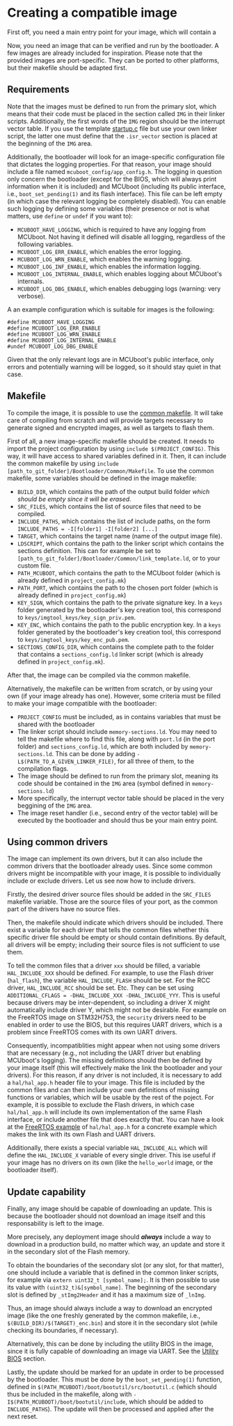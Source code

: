 # Creating a compatible image

First off, you need a main entry point for your image, which will contain a 

Now, you need an image that can be verified and run by the bootloader. A few images are already included for inspiration. Please note that the provided images are port-specific. They can be ported to other platforms, but their makefile should be adapted first.

## Requirements

Note that the images must be defined to run from the primary slot, which means that their code must be placed in the section called `IMG` in their linker scripts. Additionally, the first words of the `IMG` region should be the interrupt vector table. If you use the template [startup.c](Bootloader/Common/src/startup_template.c) file but use your own linker script, the latter one must define that the `.isr_vector` section is placed at the beginning of the `IMG` area.

Additionally, the bootloader will look for an image-specific configuration file that dictates the logging properties. For that reason, your image should include a file named `mcuboot_config/app_config.h`. The logging in question only concern the bootloader (except for the BIOS, which will always print information when it is included) and MCUboot (including its public interface, i.e., `boot_set_pending(1)` and its flash interface). This file can be left empty (in which case the relevant logging be completely disabled). You can enable such logging by defining some variables (their presence or not is what matters, use `define` or `undef` if you want to):

- `MCUBOOT_HAVE_LOGGING`, which is required to have any logging from MCUboot. Not having it defined will disable all logging, regardless of the following variables.
- `MCUBOOT_LOG_ERR_ENABLE`, which enables the error logging.
- `MCUBOOT_LOG_WRN_ENABLE`, which enables the warning logging.
- `MCUBOOT_LOG_INF_ENABLE`, which enables the information logging.
- `MCUBOOT_LOG_INTERNAL_ENABLE`, which enables logging about MCUboot's internals.
- `MCUBOOT_LOG_DBG_ENABLE`, which enables debugging logs (warning: very verbose).

A an example configuration which is suitable for images is the following:

```
#define MCUBOOT_HAVE_LOGGING
#define MCUBOOT_LOG_ERR_ENABLE
#define MCUBOOT_LOG_WRN_ENABLE
#define MCUBOOT_LOG_INTERNAL_ENABLE
#undef MCUBOOT_LOG_DBG_ENABLE
```

Given that the only relevant logs are in MCUboot's public interface, only errors and potentially warning will be logged, so it should stay quiet in that case.

## Makefile

To compile the image, it is possible to use the [common makefile](Bootloader/Common/Makefile). It will take care of compiling from scratch and will provide targets necessary to generate signed and encrypted images, as well as targets to flash them. 

First of all, a new image-specific makefile should be created. It needs to import the project configuration by using `include $(PROJECT_CONFIG)`. This way, it will have access to shared variables defined in it. Then, it can include the common makefile by using `include [path_to_git_folder]/Bootloader/Common/Makefile`. To use the common makefile, some variables should be defined in the image makefile:

- `BUILD_DIR`, which contains the path of the output build folder _which should be empty since it will be erased_.
- `SRC_FILES`, which contains the list of source files that need to be compiled.
- `INCLUDE_PATHS`, which contains the list of include paths, on the form `INCLUDE_PATHS = -I[folder1] -I[folder2] [...]`
- `TARGET`, which contains the target name (name of the output image file).
- `LDSCRIPT`, which contains the path to the linker script which contains the sections definition. This can for example be set to `[path_to_git_folder]/Bootloader/Common/link_template.ld`, or to your custom file. 
- `PATH_MCUBOOT`, which contains the path to the MCUboot folder (which is already defined in `project_config.mk`)
- `PATH_PORT`, which contains the path to the chosen port folder (which is already defined in `project_config.mk`)
- `KEY_SIGN`, which contains the path to the private signature key. In a `keys` folder generated by the bootloader's key creation tool, this correspond to `keys/imgtool_keys/key_sign_priv.pem`.
- `KEY_ENC`, which contains the path to the public encryption key. In a `keys` folder generated by the bootloader's key creation tool, this correspond to `keys/imgtool_keys/key_enc_pub.pem`.
- `SECTIONS_CONFIG_DIR`, which contains the complete path to the folder that contains a `sections_config.ld` linker script (which is already defined in `project_config.mk`).

After that, the image can be compiled via the common makefile. 

Alternatively, the makefile can be written from scratch, or by using your own (if your image already has one). However, some criteria must be filled to make your image compatible with the bootloader:

* `PROJECT_CONFIG` must be included, as in contains variables that must be shared with the bootloader
* The linker script should include `memory-sections.ld`. You may need to tell the makefile where to find this file, along with `port.ld` (in the port folder) and `sections_config.ld`, which are both included by `memory-sections.ld`. This can be done by adding `-L$(PATH_TO_A_GIVEN_LINKER_FILE)`, for all three of them, to the compilation flags.
* The image should be defined to run from the primary slot, meaning its code should be contained in the `IMG` area (symbol defined in `memory-sections.ld`)
* More specifically, the interrupt vector table should be placed in the very beggining of the `IMG` area.
* The image reset handler (i.e., second entry of the vector table) will be executed by the bootloader and should thus be your main entry point.

## Using common drivers

The image can implement its own drivers, but it can also include the common drivers that the bootloader already uses. Since some common drivers might be incompatible with your image, it is possible to individually include or exclude drivers. Let us see now how to include drivers.

Firstly, the desired driver source files should be added in the `SRC_FILES` makefile variable. Those are the source files of your port, as the common part of the drivers have no source files.

Then, the makefile should indicate which drivers should be included. There exist a variable for each driver that tells the common files whether this specific driver file should be empty or should contain definitions. By default, all drivers will be empty; including their source files is not sufficient to use them. 

To tell the common files that a driver `xxx` should be filled, a variable `HAL_INCLUDE_XXX` should be defined. For example, to use the Flash driver (`hal_flash`), the variable `HAL_INCLUDE_FLASH` should be set. For the RCC driver, `HAL_INCLUDE_RCC` should be set. Etc. They can be set using `ADDITIONAL_CFLAGS = -DHAL_INCLUDE_XXX -DHAL_INCLUDE_YYY`. This is useful because drivers may be inter-dependent, so including a driver X might automatically include driver Y, which might not be desirable. For example on the FreeRTOS image on STM32H753, the `security` drivers need to be enabled in order to use the BIOS, but this requires UART drivers, which is a problem since FreeRTOS comes with its own UART drivers.

Consequently, incompatiblities might appear when not using some drivers that are necessary (e.g., not including the UART driver but enabling MCUboot's logging). The missing definitions should then be defined by your image itself (this will effectively make the link the bootloader and your drivers). For this reason, if any driver is not included, it is necessary to add a `hal/hal_app.h` header file to your image. This file is included by the common files and can then include your own definitions of missing functions or variables, which will be usable by the rest of the poject. For example, it is possible to exclude the Flash drivers, in which case `hal/hal_app.h` will include its own implementation of the same Flash interface, or include another file that does exactly that. You can have a look at the [FreeRTOS example](FreeRTOS-Image/App/include/hal/hal_app.h) of `hal/hal_app.h` for a concrete example which makes the link with its own Flash and UART drivers. 

Additionally, there exists a special variable `HAL_INCLUDE_ALL` which will define the `HAL_INCLUDE_X` variable of every single driver. This ise useful if your image has no drivers on its own (like the `hello_world` image, or the bootloader itself).

## Update capability

Finally, any image should be capable of downloading an update. This is because the bootloader should not download an image itself and this responsability is left to the image.

More precisely, any deployment image should ___always___ include a way to download in a production build, no matter which way, an update and store it in the secondary slot of the Flash memory.

To obtain the boundaries of the secondary slot (or any slot, for that matter), one should include a variable that is defined in the common linker scripts, for example via `extern uint32_t [symbol_name];`. It is then possible to use its value with `(uint32_t)&[symbol_name]`. The beginning of the secondary slot is defined by `_stImg2Header` and it has a maximum size of `_lnImg`.

Thus, an image should always include a way to download an encrypted image (like the one freshly generated by the common makefile, i.e., `$(BUILD_DIR)/$(TARGET)_enc.bin`) and store it in the secondary slot (while checking its boundaries, if necessary).

Alternatively, this can be done by including the utility BIOS in the image, since it is fully capable of downloading an image via UART. See the [Utility BIOS](utility_bios.md) section.

Lastly, the update should be marked for an update in order to be processed by the bootloader. This must be done by the `boot_set_pending(1)` function, defined in `$(PATH_MCUBOOT)/boot/bootutil/src/bootutil.c` (which should thus be included in the makefile, along with `-I$(PATH_MCUBOOT)/boot/bootutil/include`, which should be added to `INCLUDE_PATHS`). The update will then be processed and applied after the next reset.
